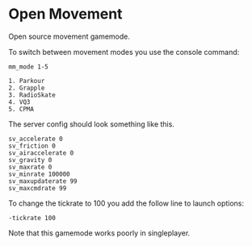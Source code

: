 # Open Movement
Open source movement gamemode.

To switch between movement modes you use the console command:
    
    mm_mode 1-5

    1. Parkour
    2. Grapple
    3. RadioSkate
    4. VQ3
    5. CPMA

The server config should look something like this.

    sv_accelerate 0
    sv_friction 0
    sv_airaccelerate 0
    sv_gravity 0
    sv_maxrate 0
    sv_minrate 100000
    sv_maxupdaterate 99
    sv_maxcmdrate 99

To change the tickrate to 100 you add the follow line to launch options:

    -tickrate 100
   

Note that this gamemode works poorly in singleplayer.
